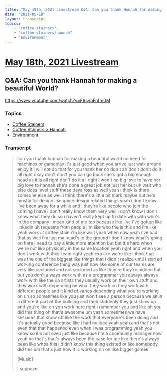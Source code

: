 ```yaml
---
title: "May 18th, 2021 Livestream Q&A: Can you thank Hannah for making a beautiful World?"
date: "2021-05-18"
layout: transcript
topics:
    - "coffee-stainers"
    - "coffee-stainers/hannah"
    - "environment"
---
```

# [May 18th, 2021 Livestream](../2021-05-18.md)
## Q&A: Can you thank Hannah for making a beautiful World?
https://www.youtube.com/watch?v=E9cvnFnfm0M

### Topics
* [Coffee Stainers](../topics/coffee-stainers.md)
* [Coffee Stainers > Hannah](../topics/coffee-stainers/hannah.md)
* [Environment](../topics/environment.md)

### Transcript

> can you thank hannah for making a beautiful world no need for machines or gameplay it's just good when you arrive just walk around enjoy it i will not do that for you thank her no don't ah don't don't do it all right okay don't don't you can go back she's got a big enough head as it is all right don't do it all right i won't no big love to have her big love to hannah she's done a great job not just her but uh wait who else does level stuff these days ross as well yeah i think is there someone else as well i think there's a little bit mark maybe but he's mostly for design like game design related things yeah i don't know i've been away for a while and i they're like people who join the coming i have i don't really know them very well i don't know i don't know what they do so i haven't really kept up to date with with who's in the company i mean kind of me too because like i've i've gotten like linkedin uh requests from people i'm like who the is this and i'm like yeah work at coffee stain i'm like wait yeah when now yeah i've had that as well i'm just my head's in the ground i don't know what's going on here i need to pay a little more attention but but it's hard when we're not like physically in the same location yeah right and when you don't work with their team right yeah exp like we're like i think that was the one of the biggest like things that i didn't realize until i started working conference thing was just how like some of our teams are very like secluded and not secluded as like they're they're hidden but but you don't always work with as a programmer you always always work with like the ua artists they usually work on their own stuff and they work with depending on what they work on they work with different people and it kind of varies depending what you're working on uh so sometimes like you just won't see a person because we sit in a different part of the building and then suddenly they just show up and you're like oh you work here right i remember you and like oh you did this thing oh that's awesome um yeah sometimes we have sessions that show off like the work that everyone's been doing and it's actually good because like i had no idea yeah yeah and that's not even that that happened even when i was programming yeah you know so it's not even just like because i'm a community manager now yeah no that's that's always been the case for me like there's always been like whoa this i didn't know this thing existed or like somebody did this um that's just how it is working on on like bigger games
>
> [Music]
>
> i suppose
